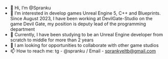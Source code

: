 - 👋 Hi, I’m @Spranku
- 👀 I’m interested in develop games Unreal Engine 5, C++ and Blueprints. Since August 2023, I have been working at DevilGate-Studio on the game Devil Gate, my position is deputy lead of the programming department
- 🌱 Currently, I have been studying to be an Unreal Engine developer from scratch to middle for more than 2 years
- 💞️ I am looking for opportunities to collaborate with other game studios
- 📫 How to reach me: tg - @spranku / Email - sprankyeltb@gmail.com

<!---
Spranku/Spranku is a ✨ special ✨ repository because its `README.md` (this file) appears on your GitHub profile.
You can click the Preview link to take a look at your changes.
--->

